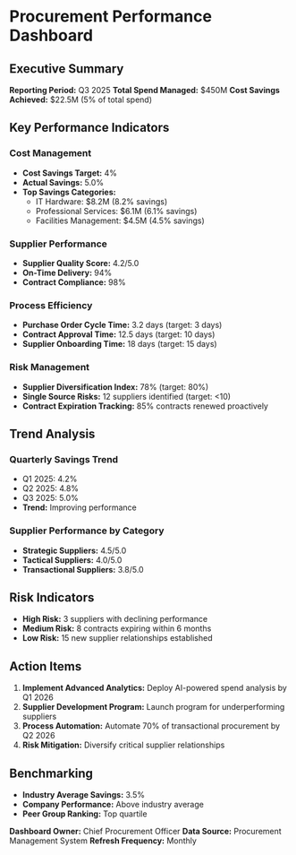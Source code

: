 # Procurement Performance Dashboard

## Executive Summary
**Reporting Period:** Q3 2025
**Total Spend Managed:** $450M
**Cost Savings Achieved:** $22.5M (5% of total spend)

## Key Performance Indicators

### Cost Management
- **Cost Savings Target:** 4%
- **Actual Savings:** 5.0%
- **Top Savings Categories:**
  - IT Hardware: $8.2M (8.2% savings)
  - Professional Services: $6.1M (6.1% savings)
  - Facilities Management: $4.5M (4.5% savings)

### Supplier Performance
- **Supplier Quality Score:** 4.2/5.0
- **On-Time Delivery:** 94%
- **Contract Compliance:** 98%

### Process Efficiency
- **Purchase Order Cycle Time:** 3.2 days (target: 3 days)
- **Contract Approval Time:** 12.5 days (target: 10 days)
- **Supplier Onboarding Time:** 18 days (target: 15 days)

### Risk Management
- **Supplier Diversification Index:** 78% (target: 80%)
- **Single Source Risks:** 12 suppliers identified (target: <10)
- **Contract Expiration Tracking:** 85% contracts renewed proactively

## Trend Analysis

### Quarterly Savings Trend
- Q1 2025: 4.2%
- Q2 2025: 4.8%
- Q3 2025: 5.0%
- **Trend:** Improving performance

### Supplier Performance by Category
- **Strategic Suppliers:** 4.5/5.0
- **Tactical Suppliers:** 4.0/5.0
- **Transactional Suppliers:** 3.8/5.0

## Risk Indicators
- **High Risk:** 3 suppliers with declining performance
- **Medium Risk:** 8 contracts expiring within 6 months
- **Low Risk:** 15 new supplier relationships established

## Action Items
1. **Implement Advanced Analytics:** Deploy AI-powered spend analysis by Q1 2026
2. **Supplier Development Program:** Launch program for underperforming suppliers
3. **Process Automation:** Automate 70% of transactional procurement by Q2 2026
4. **Risk Mitigation:** Diversify critical supplier relationships

## Benchmarking
- **Industry Average Savings:** 3.5%
- **Company Performance:** Above industry average
- **Peer Group Ranking:** Top quartile

**Dashboard Owner:** Chief Procurement Officer
**Data Source:** Procurement Management System
**Refresh Frequency:** Monthly